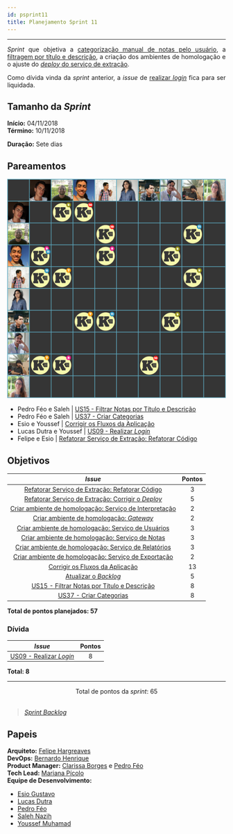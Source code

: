 ```yaml
---
id: psprint11   
title: Planejamento Sprint 11 
---
```


***    

<p align="justify">
<i>Sprint</i> que objetiva a <a href="https://github.com/fga-eps-mds/2018.2-Kalkuli/issues/195" title="US37 - Criar Categorias">categorização manual de notas pelo usuário</a>, a <a href="https://github.com/fga-eps-mds/2018.2-Kalkuli/issues/194" title="US15 - Filtrar Notas por Título e Descrição">filtragem por título e descrição</a>, a criação dos ambientes de homologação e o ajuste do  <a href="https://github.com/fga-eps-mds/2018.2-Kalkuli/issues/185" title="Refatorar Serviço de Extração: Corrigir o Deploy"><i>deploy</i> do serviço de extração</a>.
</p>

<p align="justify">
Como dívida vinda da <i>sprint</i> anterior, a <i>issue</i> de <a href="https://github.com/fga-eps-mds/2018.2-Kalkuli/issues/163" title="US09 - Realizar Login">realizar <i>login</i></a> fica para ser liquidada.
</p>

## Tamanho da _Sprint_      
**Início:** 04/11/2018   
**Término:** 10/11/2018   

**Duração:** Sete dias   

## Pareamentos   
 
![Pareamento S11](assets/quadro-de-pareamento-s11.png "Pareamentos Sprint 11")

- Pedro Féo e Saleh | [US15 - Filtrar Notas por Título e Descrição](https://github.com/fga-eps-mds/2018.2-Kalkuli/issues/194)
- Pedro Féo e Saleh | [US37 - Criar Categorias](https://github.com/fga-eps-mds/2018.2-Kalkuli/issues/195)
- Esio e Youssef | [Corrigir os Fluxos da Aplicação](https://github.com/fga-eps-mds/2018.2-Kalkuli/issues/192)
- Lucas Dutra e Youssef | [US09 - Realizar _Login_](https://github.com/fga-eps-mds/2018.2-Kalkuli/issues/163)     
- Felipe e Esio | [Refatorar Serviço de Extração: Refatorar Código](https://github.com/fga-eps-mds/2018.2-Kalkuli/issues/184)  

## Objetivos   

|     _Issue_      |    Pontos   |
|:--------------:|:---------:|
|[Refatorar Serviço de Extração: Refatorar Código](https://github.com/fga-eps-mds/2018.2-Kalkuli/issues/184) | 3 |
|[Refatorar Serviço de Extração: Corrigir o _Deploy_](https://github.com/fga-eps-mds/2018.2-Kalkuli/issues/185) | 5 |
|[Criar ambiente de homologação: Serviço de Interpretação](https://github.com/fga-eps-mds/2018.2-Kalkuli/issues/186) | 2 |
|[Criar ambiente de homologação: _Gateway_](https://github.com/fga-eps-mds/2018.2-Kalkuli/issues/187) | 2 |
|[Criar ambiente de homologação: Serviço de Usuários](https://github.com/fga-eps-mds/2018.2-Kalkuli/issues/188) | 3 |
|[Criar ambiente de homologação: Serviço de Notas](https://github.com/fga-eps-mds/2018.2-Kalkuli/issues/189) | 3 |
|[Criar ambiente de homologação: Serviço de Relatórios](https://github.com/fga-eps-mds/2018.2-Kalkuli/issues/190) | 3 |
|[Criar ambiente de homologação: Serviço de Exportação](https://github.com/fga-eps-mds/2018.2-Kalkuli/issues/191) | 2 |
|[Corrigir os Fluxos da Aplicação](https://github.com/fga-eps-mds/2018.2-Kalkuli/issues/192) | 13 |
|[Atualizar o _Backlog_](https://github.com/fga-eps-mds/2018.2-Kalkuli/issues/193) | 5 |
|[US15 - Filtrar Notas por Título e Descrição](https://github.com/fga-eps-mds/2018.2-Kalkuli/issues/194) | 8 |
|[US37 - Criar Categorias](https://github.com/fga-eps-mds/2018.2-Kalkuli/issues/195) | 8 |

<b>Total de pontos planejados: 57</b>  

### Dívida    

|     _Issue_      |    Pontos   |
|:--------------:|:---------:|
|[US09 - Realizar _Login_](https://github.com/fga-eps-mds/2018.2-Kalkuli/issues/163) | 8 |

<b>Total: 8</b> 

***

<div style="text-align: center"> Total de pontos da <i>sprint</i>: 65 </div> <br>

> [_Sprint Backlog_](https://github.com/fga-eps-mds/2018.2-Kalkuli/milestone/12)  


## Papeis   


**Arquiteto:** [Felipe Hargreaves](https://github.com/Hargre)   
**DevOps:** [Bernardo Henrique](https://github.com/bernardohrl)  
**Product Manager:** [Clarissa Borges](https://github.com/clarissalimab) e [Pedro Féo](https://github.com/Phe0)     
**Tech Lead:** [Mariana Pícolo](https://github.com/MarianaPicolo)   
**Equipe de Desenvolvimento:** 
- [Esio Gustavo](https://github.com/EsioFreitas)   
- [Lucas Dutra](https://github.com/lucasdutraf)   
- [Pedro Féo](https://github.com/Phe0)   
- [Saleh Nazih](https://github.com/devsalula)
- [Youssef Muhamad](https://github.com/youssef-md)   
